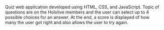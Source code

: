 Quiz web application developed using HTML, CSS, and JavaScript. Topic of questions are on the Hololive members and the user can select up to 4 possible choices for an answer. At the end, a score is displayed of how many the user got right and also allows the user to try again.
